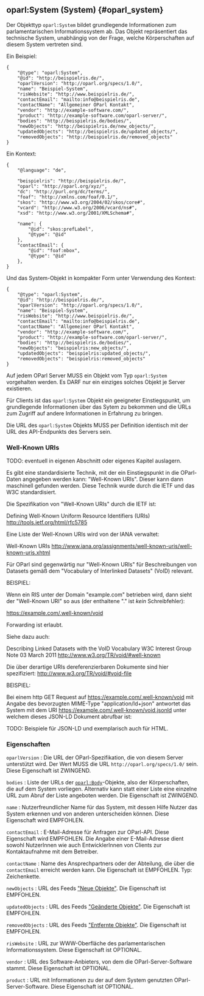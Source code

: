 oparl:System (System)   {#oparl_system}
--------------------

Der Objekttyp `oparl:System` bildet grundlegende Informationen zum
parlamentarischen Informationssystem ab. Das Objekt repräsentiert
das technische System, unabhängig von der Frage, welche Körperschaften
auf diesem System vertreten sind.

Ein Beispiel:

~~~~~  {#system_ex1 .json}
{
    "@type": "oparl:System",
    "@id": "http://beispielris.de/",
    "oparlVersion": "http://oparl.org/specs/1.0/",
    "name": "Beispiel-System",
    "risWebsite": "http://www.beispielris.de/",
    "contactEmail": "mailto:info@beispielris.de",
    "contactName": "Allgemeiner OParl Kontakt",
    "vendor": "http://example-software.com/",
    "product": "http://example-software.com/oparl-server/",
    "bodies": "http://beispielris.de/bodies/",
    "newObjects": "http://beispielris.de/new_objects/",
    "updatedObjects": "http://beispielris.de/updated_objects/",
    "removedObjects": "http://beispielris.de/removed_objects"
}
~~~~~

Ein Kontext:

~~~~~  {#system_ex_context .json}
{
    "@language": "de",

    "beispielris": "http://beispielris.de/",
    "oparl": "http://oparl.org/xyz/",
    "dc": "http://purl.org/dc/terms/",
    "foaf": "http://xmlns.com/foaf/0.1/",
    "skos": "http://www.w3.org/2004/02/skos/core#",
    "vcard": "http://www.w3.org/2006/vcard/ns#",
    "xsd": "http://www.w3.org/2001/XMLSchema#",

    "name": {
        "@id": "skos:prefLabel",
        "@type": "@id"
    },
    "contactEmail": {
        "@id": "foaf:mbox",
        "@type": "@id"
    },
}
~~~~~

Und das System-Objekt in kompakter Form unter Verwendung des Kontext:

~~~~~  {#system_ex2 .json}
{
    "@type": "oparl:System",
    "@id": "http://beispielris.de/",
    "oparlVersion": "http://oparl.org/specs/1.0/",
    "name": "Beispiel-System",
    "risWebsite": "http://www.beispielris.de/",
    "contactEmail": "mailto:info@beispielris.de",
    "contactName": "Allgemeiner OParl Kontakt",
    "vendor": "http://example-software.com/",
    "product": "http://example-software.com/oparl-server/",
    "bodies": "http://beispielris.de/bodies/",
    "newObjects": "beispielris:new_objects/",
    "updatedObjects": "beispielris:updated_objects/",
    "removedObjects": "beispielris:removed_objects"
}
~~~~~

Auf jedem OParl Server MUSS ein Objekt vom Typ `oparl:System` vorgehalten
werden. Es DARF nur ein einziges solches Objekt je Server existieren.

Für Clients ist das `oparl:System` Objekt ein geeigneter Einstiegspunkt,
um grundlegende Informationen über das Sytem zu bekommen und die URLs
zum Zugriff auf andere Informationen in Erfahrung zu bringen.

Die URL des `oparl:System` Objekts MUSS per Definition identisch mit
der URL des API-Endpunkts des Servers sein.

### Well-Known URIs

TODO: eventuell in eigenen Abschnitt oder eigenes Kapitel auslagern.

Es gibt eine standardisierte Technik, mit der ein Einstiegspunkt in die OParl-Daten angegeben werden kann: "Well-Known URIs". Dieser kann dann maschinell gefunden werden. Diese Technik wurde durch die IETF und das W3C standardisiert.

Die Spezifikation von "Well-Known URIs" durch die IETF ist:

Defining Well-Known Uniform Resource Identifiers (URIs)
http://tools.ietf.org/html/rfc5785

Eine Liste der Well-Known URIs wird von der IANA verwaltet:

Well-Known URIs
http://www.iana.org/assignments/well-known-uris/well-known-uris.xhtml

Für OParl sind gegenwärtig nur "Well-Known URIs" für Beschreibungen von Datasets gemäß dem "Vocabulary of Interlinked Datasets" (VoID) relevant.

BEISPIEL:

Wenn ein RIS unter der Domain "example.com" betrieben wird, dann sieht der "Well-Known URI" so aus (der enthaltene "." ist _kein_ Schreibfehler):

https://example.com/.well-known/void

Forwarding ist erlaubt.

Siehe dazu auch:

Describing Linked Datasets with the VoID Vocabulary
W3C Interest Group Note 03 March 2011
http://www.w3.org/TR/void/#well-known

Die über derartige URIs dereferenzierbaren Dokumente sind hier spezifiziert:
http://www.w3.org/TR/void/#void-file

BEISPIEL:

Bei einem http GET Request auf https://example.com/.well-known/void mit Angabe des bevorzugten MIME-Type "application/ld+json" antwortet das System mit dem URI https://example.com/.well-known/void.jsonld unter welchem dieses JSON-LD Dokument abrufbar ist:

TODO: Beispiele für JSON-LD und exemplarisch auch für HTML.

### Eigenschaften

`oparlVersion`
:   Die URL der OParl-Spezifikation, die von diesem Server unterstützt 
    wird. Der Wert MUSS die URL `http://oparl.org/specs/1.0/` sein.
    Diese Eigenschaft ist ZWINGEND.

`bodies`
:   Liste der URLs der [`oparl:Body`](#oparl_body)-Objekte, also der 
    Körperschaften, die auf dem System vorliegen. Alternativ kann statt 
    einer Liste eine einzelne URL zum Abruf der Liste angeboten werden. 
    Die Eigenschaft ist ZWINGEND.

`name`
:   Nutzerfreundlicher Name für das System, mit dessen Hilfe Nutzer das
    System erkennen und von anderen unterscheiden können. Diese Eigenschaft
    wird EMPFOHLEN.

`contactEmail`
:   E-Mail-Adresse für Anfragen zur OParl-API. Diese Eigenschaft wird 
    EMPFOHLEN. Die Angabe einer E-Mail-Adresse dient sowohl NutzerInnen
    wie auch EntwicklerInnen von Clients zur Kontaktaufnahme mit dem
    Betreiber. 

`contactName`
:   Name des Ansprechpartners oder der Abteilung, die über die `contactEmail`
    erreicht werden kann. Die Eigenschaft ist EMPFOHLEN. Typ: Zeichenkette.

`newObjects`
:   URL des Feeds ["Neue Objekte"](#feed_neue_objekte). Die Eigenschaft ist 
    EMPFOHLEN.

`updatedObjects`
:   URL des Feeds ["Geänderte Objekte"](#feed_geaenderte_objekte). Die 
    Eigenschaft ist EMPFOHLEN.

`removedObjects`
:   URL des Feeds ["Entfernte Objekte"](#feed_entfernte_objekte). Die 
    Eigenschaft ist EMPFOHLEN.

`risWebsite`
:   URL zur WWW-Oberfläche des parlamentarischen Informationssystem.
    Diese Eigenschaft ist OPTIONAL.

`vendor`
:   URL des Software-Anbieters, von dem die OParl-Server-Software stammt.
    Diese Eigenschaft ist OPTIONAL.

`product`
:   URL mit Informationen zu der auf dem System genutzten OParl-Server-Software.
    Diese Eigenschaft ist OPTIONAL.
